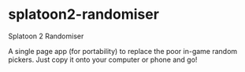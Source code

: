 # splatoon2-randomiser
Splatoon 2 Randomiser

A single page app (for portability) to replace the poor in-game random pickers.
Just copy it onto your computer or phone and go!
